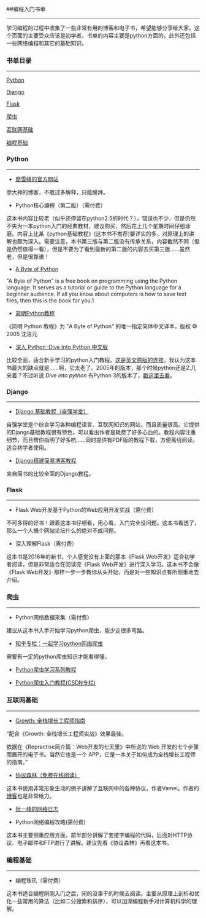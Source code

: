 ##编程入门书单
***
学习编程的过程中收集了一些非常有用的博客和电子书，希望能够分享给大家。这个页面的主要受众应该是初学者，书单的内容主要是python方面的，此外还包括一些网络编程和其它的基础知识。

### 书单目录
***

[Python](#python)

[Django](#django)

[Flask](#flask)

[爬虫](#spider)

[互联网基础](#internet)

[编程基础](#programming)


### <A NAME="python">Python</a>
***

* [廖雪峰的官方网站](http://www.liaoxuefeng.com/)

廖大神的博客，不敢过多解释，只能膜拜。

* Python核心编程（第二版）（需付费）

这本书内容比较老（似乎还停留在python2.5的时代？），错误也不少，但是仍然不失为一本python入门的经典教材，建议购买，然后花上几个星期时间仔细琢磨。内容上比某《python基础教程》(这本书不推荐)要详实的多，对原理上的讲解也颇为深入。需要注意，本书第三版与第二版没有传承关系，内容截然不同（但是仍然值得一看），但是不要为了看到最新的第二版的内容去买第三版……虽然老，但是很靠谱！

* [A Byte of Python](http://python.swaroopch.com/)

"A Byte of Python" is a free book on programming using the Python language. It serves as a tutorial or guide to the Python language for a beginner audience. If all you know about computers is how to save text files, then this is the book for you.1


* [简明Python教程](http://www.kuqin.com/abyteofpython_cn/)

《简明 Python 教程》为 "A Byte of Python" 的唯一指定简体中文译本，版权 © 2005 沈洁元

* [深入 Python :Dive Into Python 中文版](http://www.kuqin.com/docs/diveintopythonzh-cn-5.4b/html/toc/index.html)

比较全面，适合新手学习的python入门教程。[这是英文原版的连接](http://www.diveintopython.net/)。我认为这本书最大的缺点就是……啊，它太老了。2005年的版本，那个时候python还是2.几来着？不过听说 *Dive into python* 有Python 3的版本了，[戳这里去看](http://www.diveintopython3.net/)。

### <A NAME="django">Django</a>
***

* [Django 基础教程（自强学堂）](http://www.ziqiangxuetang.com/django/django-tutorial.html)

自强学堂是个综合学习各种编程语言、互联网知识的网站，而且质量很高。它提供的Django基础教程很有特色，可以看出作者是耗费了好多心血的。教程内容注重细节，而且帮你指明了好多吭……同时提供有PDF版的教程下载，方便离线阅读。适合初学者使用。

* [Django搭建简易博客教程](http://www.jianshu.com/p/d15188a74104)

来自简书的比较全面的Django教程。


### <A NAME="flask">Flask</a>
***

* Flask Web开发基于Python的Web应用开发实战（需付费）

不可多得的好书！跟着这本书仔细看，用心看，入门完全没问题。这本书看透了，那么一个人搞个网站论坛什么的绝对不成问题。

* 深入理解Flask（需付费）

这本书是2016年的新书，个人感觉没有上面的那本《Flask Web开发》适合初学者阅读，但是非常适合在阅读完《Flask Web开发》进行深入学习。这本书不会像《Flask Web开发》那样一步一步教你从头开始，而是对一些知识点有所侧重地去介绍。

### <A NAME="spider">爬虫</a>
***

* Python网络数据采集（需付费）

建议从这本书入手开始学习python爬虫，能少走很多弯路。

* [知乎专栏：一起学习python网络爬虫](https://zhuanlan.zhihu.com/gooseeker)

需要有一定的python爬虫知识才能看得懂。

* [Python爬虫学习系列教程](http://cuiqingcai.com/1052.html)

* [Python爬虫入门教程(CSDN专栏)](http://blog.csdn.net/column/details/why-bug.html)



### <A NAME="internet">互联网基础</a>
***

* [Growth: 全栈增长工程师指南](https://github.com/phodal/growth-ebook)

“配合《Growth: 全栈增长工程师实战》效果最佳。

依据在《Repractise简介篇：Web开发的七天里》中所说的 Web 开发的七个步骤而展开的电子书。当然它也是一个 APP，它是一本关于如何成为全栈增长工程师的指南。”


* [协议森林（免费在线阅读）](https://read.douban.com/column/1788114/)

这本书使用非常形象生动的例子讲解了互联网中的各种协议，作者Vamei。作者的[博客](http://www.cnblogs.com/vamei/)也是非常给力。

* [阮一峰的网络日志](http://www.ruanyifeng.com/blog/)

* Python网络编程攻略(需付费)

这本书主要侧重应用方面，前半部分讲解了套接字编程的代码，后面对HTTP协议、电子邮件和FTP进行了讲解。建议先看《协议森林》再看这本书。

### <A NAME="programming">编程基础</a>
***

* 编程珠玑（需付费）

这本书适合编程刚刚入门之后，闲的没事干的时候去阅读。主要从原理上剖析和优化一些常用的算法（比如二分搜索和排序），可以加深编程新手对计算机科学的理解。